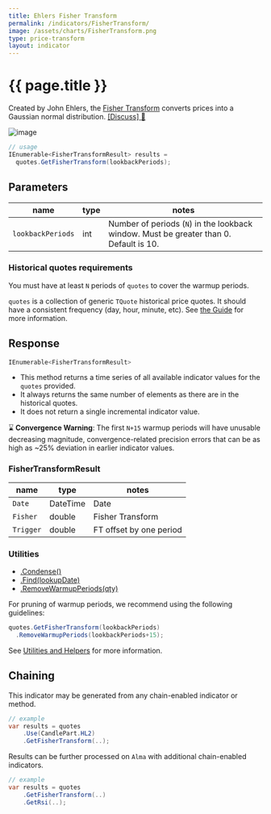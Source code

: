 ```yaml
---
title: Ehlers Fisher Transform
permalink: /indicators/FisherTransform/
image: /assets/charts/FisherTransform.png
type: price-transform
layout: indicator
---
```


# {{ page.title }}

Created by John Ehlers, the [Fisher Transform](https://www.investopedia.com/terms/f/fisher-transform.asp) converts prices into a Gaussian normal distribution.
[[Discuss] :speech_balloon:]({{site.github.repository_url}}/discussions/409 "Community discussion about this indicator")

![image]({{site.baseurl}}{{page.image}})

```csharp
// usage
IEnumerable<FisherTransformResult> results =
  quotes.GetFisherTransform(lookbackPeriods);
```

## Parameters

| name | type | notes
| -- |-- |--
| `lookbackPeriods` | int | Number of periods (`N`) in the lookback window.  Must be greater than 0.  Default is 10.

### Historical quotes requirements

You must have at least `N` periods of `quotes` to cover the warmup periods.

`quotes` is a collection of generic `TQuote` historical price quotes.  It should have a consistent frequency (day, hour, minute, etc).  See [the Guide]({{site.baseurl}}/guide/#historical-quotes) for more information.

## Response

```csharp
IEnumerable<FisherTransformResult>
```

- This method returns a time series of all available indicator values for the `quotes` provided.
- It always returns the same number of elements as there are in the historical quotes.
- It does not return a single incremental indicator value.

:hourglass: **Convergence Warning**: The first `N+15` warmup periods will have unusable decreasing magnitude, convergence-related precision errors that can be as high as ~25% deviation in earlier indicator values.

### FisherTransformResult

| name | type | notes
| -- |-- |--
| `Date` | DateTime | Date
| `Fisher` | double | Fisher Transform
| `Trigger` | double | FT offset by one period

### Utilities

- [.Condense()]({{site.baseurl}}/utilities#condense)
- [.Find(lookupDate)]({{site.baseurl}}/utilities#find-indicator-result-by-date)
- [.RemoveWarmupPeriods(qty)]({{site.baseurl}}/utilities#remove-warmup-periods)

For pruning of warmup periods, we recommend using the following guidelines:

```csharp
quotes.GetFisherTransform(lookbackPeriods)
  .RemoveWarmupPeriods(lookbackPeriods+15);
```

See [Utilities and Helpers]({{site.baseurl}}/utilities#utilities-for-indicator-results) for more information.

## Chaining

This indicator may be generated from any chain-enabled indicator or method.

```csharp
// example
var results = quotes
    .Use(CandlePart.HL2)
    .GetFisherTransform(..);
```

Results can be further processed on `Alma` with additional chain-enabled indicators.

```csharp
// example
var results = quotes
    .GetFisherTransform(..)
    .GetRsi(..);
```
